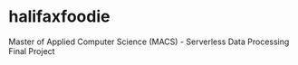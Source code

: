 # halifaxfoodie
Master of Applied Computer Science (MACS) - Serverless Data Processing Final Project
